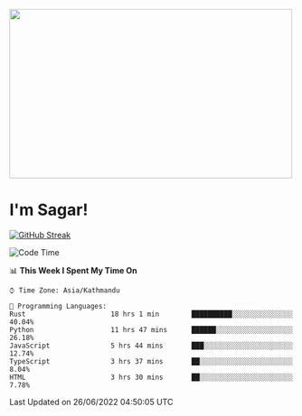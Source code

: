 
<img src="https://media.giphy.com/media/3ornk57KwDXf81rjWM/giphy.gif" width="500" height="300" frameBorder="0" class="giphy-embed" allowFullScreen></img>

#   I'm Sagar!
[![GitHub Streak](https://github-readme-streak-stats.herokuapp.com/?user=sgr2848)](https://git.io/streak-stats)
<!--START_SECTION:waka-->
![Code Time](http://img.shields.io/badge/Code%20Time-0%20secs-blue)

📊 **This Week I Spent My Time On** 

```text
⌚︎ Time Zone: Asia/Kathmandu

💬 Programming Languages: 
Rust                     18 hrs 1 min        ██████████░░░░░░░░░░░░░░░   40.04% 
Python                   11 hrs 47 mins      ██████░░░░░░░░░░░░░░░░░░░   26.18% 
JavaScript               5 hrs 44 mins       ███░░░░░░░░░░░░░░░░░░░░░░   12.74% 
TypeScript               3 hrs 37 mins       ██░░░░░░░░░░░░░░░░░░░░░░░   8.04% 
HTML                     3 hrs 30 mins       ██░░░░░░░░░░░░░░░░░░░░░░░   7.78%

```


 Last Updated on 26/06/2022 04:50:05 UTC
<!--END_SECTION:waka-->
